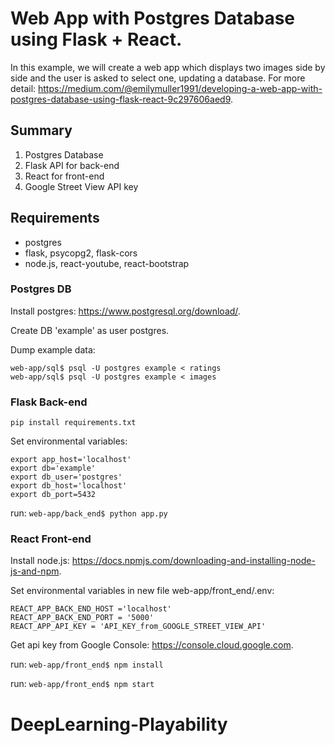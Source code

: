 # Web App with Postgres Database using Flask + React.
In this example, we will create a web app which displays two images side by side and the user is asked to select one, updating a database.
For more detail: https://medium.com/@emilymuller1991/developing-a-web-app-with-postgres-database-using-flask-react-9c297606aed9.

## Summary 
1. Postgres Database
2. Flask API for back-end
3. React for front-end
4. Google Street View API key

## Requirements
* postgres
* flask, psycopg2, flask-cors
* node.js, react-youtube, react-bootstrap
 
### Postgres DB
Install postgres: https://www.postgresql.org/download/.

Create DB 'example' as user postgres.

Dump example data:
```
web-app/sql$ psql -U postgres example < ratings
web-app/sql$ psql -U postgres example < images
```

### Flask Back-end
``` pip install requirements.txt ```

Set environmental variables:
```
export app_host='localhost'
export db='example'
export db_user='postgres'
export db_host='localhost'
export db_port=5432
```
run: 
```web-app/back_end$ python app.py```

### React Front-end
Install node.js: https://docs.npmjs.com/downloading-and-installing-node-js-and-npm.

Set environmental variables in new file web-app/front_end/.env:
```
REACT_APP_BACK_END_HOST ='localhost'
REACT_APP_BACK_END_PORT = '5000'
REACT_APP_API_KEY = 'API_KEY_from_GOOGLE_STREET_VIEW_API'
```
Get api key from Google Console: https://console.cloud.google.com.

run: 
```web-app/front_end$ npm install```

run: 
```web-app/front_end$ npm start```



# DeepLearning-Playability
